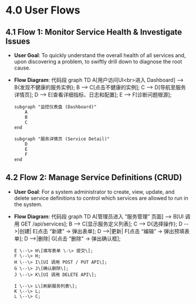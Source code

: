 # **4.0 User Flows**

## **4.1 Flow 1: Monitor Service Health & Investigate Issues**

* **User Goal**: To quickly understand the overall health of all services and, upon discovering a problem, to swiftly drill down to diagnose the root cause.
* **Flow Diagram**:
  代码段
  graph TD
      A\[用户访问UI\<br\>进入 Dashboard\] \--\> B{发现不健康的服务实例};
      B \--\> C\[点击不健康的实例\];
      C \--\> D\[导航至服务详情页\];
      D \--\> E\[查看详细指标、日志和配置\];
      E \--\> F\[诊断问题根源\];

      subgraph "监控仪表盘 (Dashboard)"
          A
          B
          C
      end

      subgraph "服务详情页 (Service Detail)"
          D
          E
          F
      end

## **4.2 Flow 2: Manage Service Definitions (CRUD)**

* **User Goal**: For a system administrator to create, view, update, and delete service definitions to control which services are allowed to run in the system.
* **Flow Diagram**:
  代码段
  graph TD
      A\[管理员进入 “服务管理” 页面\] \--\> B\[UI 调用 GET /api/services\];
      B \--\> C\[显示服务定义列表\];
      C \--\> D{选择操作};
      D \--\>|创建| E\[点击 “新建” \-\> 弹出表单\];
      D \--\>|更新| F\[点击 “编辑” \-\> 弹出预填表单\];
      D \--\>|删除| G\[点击 “删除” \-\> 弹出确认框\];

      E \--\> H\[填写表单 \-\> 提交\];
      F \--\> H;
      H \--\> I\[UI 调用 POST / PUT API\];
      G \--\> J\[确认删除\];
      J \--\> K\[UI 调用 DELETE API\];

      I \--\> L\[刷新服务列表\];
      K \--\> L;
      L \--\> C;
